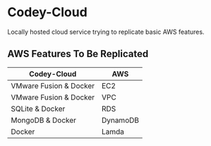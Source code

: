 # Codey-Cloud
Locally hosted cloud service trying to replicate basic AWS features.

## AWS Features To Be Replicated

|          Codey-Cloud          |             AWS             |
|-------------------------------|-----------------------------|
|    VMware Fusion & Docker     |             EC2             |
|    VMware Fusion & Docker     |             VPC             |
|    SQLite & Docker            |             RDS             |
|    MongoDB & Docker           |             DynamoDB        |
|    Docker                     |             Lamda           |
